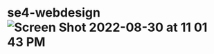# se4-webdesign![Screen Shot 2022-08-30 at 11 01 43 PM](https://user-images.githubusercontent.com/77071935/187516898-2c731d70-6ec7-4b57-9b67-003efc41f405.png)

